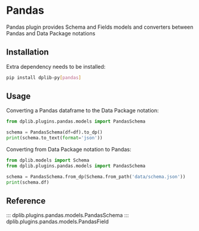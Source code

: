 # Pandas

Pandas plugin provides Schema and Fields models and converters between Pandas and Data Package notations

## Installation

Extra dependency needs to be installed:

```bash
pip install dplib-py[pandas]
```

## Usage

Converting a Pandas dataframe to the Data Package notation:

```python
from dplib.plugins.pandas.models import PandasSchema

schema = PandasSchema(df=df).to_dp()
print(schema.to_text(format='json'))
```

Converting from Data Package notation to Pandas:

```python
from dplib.models import Schema
from dplib.plugins.pandas.models import PandasSchema

schema = PandasSchema.from_dp(Schema.from_path('data/schema.json'))
print(schema.df)
```

## Reference

::: dplib.plugins.pandas.models.PandasSchema
::: dplib.plugins.pandas.models.PandasField
